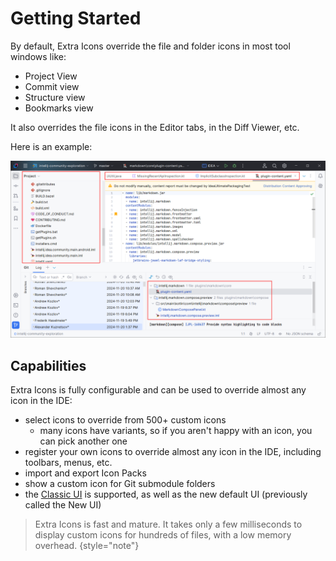 # Getting Started

By default, Extra Icons override the file and folder icons in most tool windows like:

- Project View
- Commit view
- Structure view
- Bookmarks view

It also overrides the file icons in the Editor tabs, in the Diff Viewer, etc.  

Here is an example:

![](../../images/extra-icons/getting-started.png)

## Capabilities

Extra Icons is fully configurable and can be used to override almost any icon in the IDE:

- select icons to override from 500+ custom icons
  - many icons have variants, so if you aren't happy with an icon, you can pick another one
- register your own icons to override almost any icon in the IDE, including toolbars, menus, etc.
- import and export Icon Packs
- show a custom icon for Git submodule folders
- the [Classic UI](https://plugins.jetbrains.com/plugin/24468-classic-ui) is supported, as well as the new default UI (previously called the New UI)

> Extra Icons is fast and mature. It takes only a few milliseconds to display custom icons for hundreds of files, with a low memory overhead.
{style="note"}
